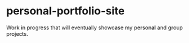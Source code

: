# personal-portfolio-site
Work in progress that will eventually showcase my personal and group projects.
